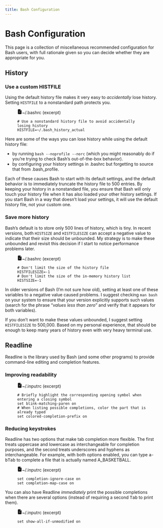 ```yaml
---
title: Bash Configuration
---
```


# Bash Configuration

This page is a collection of miscellaneous recommended configuration for Bash
users, with full rationale given so you can decide whether they are appropriate
for you.

## History

### Use a custom HISTFILE

Using the default history file makes it very easy to *accidentally* lose
history. Setting `HISTFILE` to a nonstandard path protects you.

<figure class=fullwidth>
<figcaption><svg xmlns="http://www.w3.org/2000/svg" width="16" height="16" fill="currentColor" class="bi bi-file-earmark-minus-fill" viewBox="0 0 16 16">
  <path d="M9.293 0H4a2 2 0 0 0-2 2v12a2 2 0 0 0 2 2h8a2 2 0 0 0 2-2V4.707A1 1 0 0 0 13.707 4L10 .293A1 1 0 0 0 9.293 0M9.5 3.5v-2l3 3h-2a1 1 0 0 1-1-1M6 8.5h4a.5.5 0 0 1 0 1H6a.5.5 0 0 1 0-1"/>
</svg>~/.bashrc <span class=excerpt>(excerpt)</span></figcaption>
<pre><code><span class=comment># Use a nonstandard history file to avoid accidentally losing history</span>
HISTFILE=~/.bash_history_actual
</code></pre>
</figure>

Here are some of the ways you can lose history while using the default history
file:

* by running `bash --noprofile --norc` (which you might reasonably do if you’re
  trying to check Bash’s out-of-the-box behavior).
* by configuring your history settings in <span class=path>.bashrc</span> but
  forgetting to source that from <span class=path>.bash_profile</span>.

Each of these causes Bash to start with its default settings, and the default
behavior is to immediately truncate the history file to 500 entries. By keeping
your history in a nonstandard file, you ensure that Bash will only touch your
history file when it has also loaded your other history settings. If you start
Bash in a way that doesn’t load your settings, it will use the default history
file, not your custom one.

### Save more history

Bash’s default is to store only 500 lines of history, which is tiny. In recent
versions, both `HISTSIZE` and `HISTFILESIZE` can accept a negative value to
indicate that their size should be unbounded. My strategy is to make these
unbounded and revisit this decision if I start to notice performance problems
later.

<figure class=fullwidth>
<figcaption><svg xmlns="http://www.w3.org/2000/svg" width="16" height="16" fill="currentColor" class="bi bi-file-earmark-minus-fill" viewBox="0 0 16 16">
  <path d="M9.293 0H4a2 2 0 0 0-2 2v12a2 2 0 0 0 2 2h8a2 2 0 0 0 2-2V4.707A1 1 0 0 0 13.707 4L10 .293A1 1 0 0 0 9.293 0M9.5 3.5v-2l3 3h-2a1 1 0 0 1-1-1M6 8.5h4a.5.5 0 0 1 0 1H6a.5.5 0 0 1 0-1"/>
</svg>~/.bashrc <span class=excerpt>(excerpt)</span></figcaption>
<pre><code><span class=comment># Don't limit the size of the history file</span>
HISTFILESIZE=-1
<span class=comment># Don't limit the size of the in-memory history list</span>
HISTSIZE=-1
</code></pre>
</figure>

In older versions of Bash (I’m not sure how old), setting at least one of
these variables to a negative value caused problems. I suggest checking `man
bash` on your system to ensure that your version explicitly supports such values
(search for the phrase “*values less than zero*” and verify that it appears for
both variables).

If you don’t want to make these values unbounded, I suggest setting
`HISTFILESIZE` to 500,000. Based on my personal experience, that should be
enough to keep many years of history even with very heavy terminal use.

## Readline

Readline is the library used by Bash (and some other programs) to provide
command-line editing and completion features.

### Improving readability

<figure class=fullwidth>
<figcaption><svg xmlns="http://www.w3.org/2000/svg" width="16" height="16" fill="currentColor" class="bi bi-file-earmark-minus-fill" viewBox="0 0 16 16">
  <path d="M9.293 0H4a2 2 0 0 0-2 2v12a2 2 0 0 0 2 2h8a2 2 0 0 0 2-2V4.707A1 1 0 0 0 13.707 4L10 .293A1 1 0 0 0 9.293 0M9.5 3.5v-2l3 3h-2a1 1 0 0 1-1-1M6 8.5h4a.5.5 0 0 1 0 1H6a.5.5 0 0 1 0-1"/>
</svg>~/.inputrc <span class=excerpt>(excerpt)</span></figcaption>
<pre><code><span class=comment># Briefly highlight the corresponding opening symbol when entering a closing symbol</span>
set blink-matching-paren on
<span class=comment># When listing possible completions, color the part that is already typed</span>
set colored-completion-prefix on
</code></pre>
</figure>

### Reducing keystrokes

Readline has two options that make tab completion more flexible. The first
treats uppercase and lowercase as interchangeable for completion purposes, and
the second treats underscores and hyphens as interchangeable. For example, with
both options enabled, you can type <kbd>a-b<kbd>Tab</kbd></kbd> to complete a
file that is actually named <span class=path>A_BASKETBALL</span>.

<figure class=fullwidth>
<figcaption><svg xmlns="http://www.w3.org/2000/svg" width="16" height="16" fill="currentColor" class="bi bi-file-earmark-minus-fill" viewBox="0 0 16 16">
  <path d="M9.293 0H4a2 2 0 0 0-2 2v12a2 2 0 0 0 2 2h8a2 2 0 0 0 2-2V4.707A1 1 0 0 0 13.707 4L10 .293A1 1 0 0 0 9.293 0M9.5 3.5v-2l3 3h-2a1 1 0 0 1-1-1M6 8.5h4a.5.5 0 0 1 0 1H6a.5.5 0 0 1 0-1"/>
</svg>~/.inputrc <span class=excerpt>(excerpt)</span></figcaption>
<pre><code>set completion-ignore-case on
set completion-map-case on
</code></pre>
</figure>

You can also have Readline *immediately* print the possible completions when
there are several options (instead of requiring a second <kbd><kbd>Tab</kbd></kbd> to print
them).

<figure class=fullwidth>
<figcaption><svg xmlns="http://www.w3.org/2000/svg" width="16" height="16" fill="currentColor" class="bi bi-file-earmark-minus-fill" viewBox="0 0 16 16">
  <path d="M9.293 0H4a2 2 0 0 0-2 2v12a2 2 0 0 0 2 2h8a2 2 0 0 0 2-2V4.707A1 1 0 0 0 13.707 4L10 .293A1 1 0 0 0 9.293 0M9.5 3.5v-2l3 3h-2a1 1 0 0 1-1-1M6 8.5h4a.5.5 0 0 1 0 1H6a.5.5 0 0 1 0-1"/>
</svg>~/.inputrc <span class=excerpt>(excerpt)</span></figcaption>
<pre><code>set show-all-if-unmodified on
</code></pre>
</figure>
